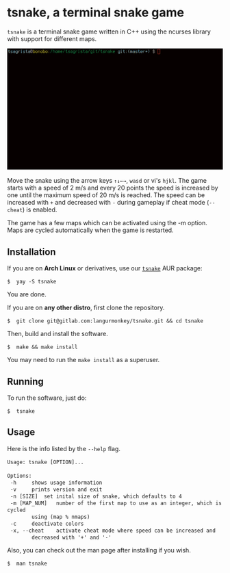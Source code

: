 # tsnake, a terminal snake game

`tsnake` is a terminal snake game written in C++ using the ncurses library with
support for different maps.

![tsnake](https://raw.githubusercontent.com/langurmonkey/tsnake/master/img/tsnake.gif)

Move the snake using the arrow keys `↑↓←→`, `wasd` or vi's `hjkl`.
The game starts with a speed of 2 m/s and every 20 points the speed
is increased by one until the maximum speed of 20 m/s is reached.
The speed can be increased with `+` and decreased with `-` during gameplay if
cheat mode (`--cheat`) is enabled.

The game has a few maps which can be activated using the -m option.
Maps are cycled automatically when the game is restarted.

## Installation

If you are on **Arch Linux** or derivatives, use our [`tsnake`](https://aur.archlinux.org/packages/tsnake/) AUR package:

```
$  yay -S tsnake
```
You are done.

If you are on **any other distro**, first clone the repository.

```
$  git clone git@gitlab.com:langurmonkey/tsnake.git && cd tsnake
```

Then, build and install the software.

```
$  make && make install
```

You may need to run the `make install` as a superuser.

## Running

To run the software, just do:

```
$  tsnake
```

## Usage

Here is the info listed by the `--help` flag.

```
Usage: tsnake [OPTION]...

Options:
 -h		shows usage information
 -v		prints version and exit
 -n [SIZE]	set inital size of snake, which defaults to 4
 -m [MAP_NUM]	number of the first map to use as an integer, which is cycled
		using (map % nmaps)
 -c		deactivate colors
 -x, --cheat	activate cheat mode where speed can be increased and
		decreased with '+' and '-'
```

Also, you can check out the man page after installing if you wish.

```
$  man tsnake
```
